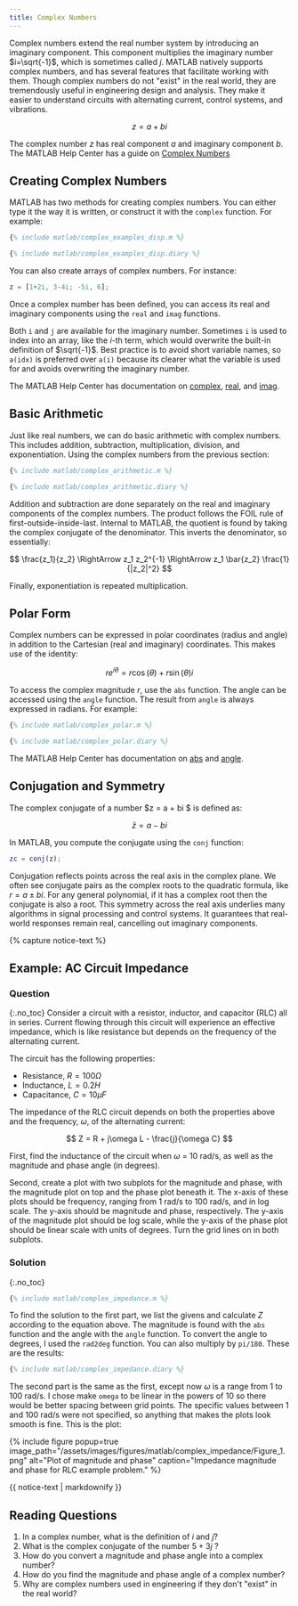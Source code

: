 ```yaml
---
title: Complex Numbers
---
```


Complex numbers extend the real number system by introducing an imaginary component.
This component multiplies the imaginary number $i=\sqrt{-1}$, which is sometimes called $j$.
MATLAB natively supports complex numbers, and has several features that facilitate working with them.
Though complex numbers do not "exist" in the real world, they are tremendously useful in engineering design and analysis. They make it easier to understand circuits with alternating current, control systems, and vibrations.

$$ z = a + b i $$

The complex number $z$ has real component $a$ and imaginary component $b$.
The MATLAB Help Center has a guide on [Complex Numbers](https://www.mathworks.com/help/matlab/complex-numbers.html)

## Creating Complex Numbers

MATLAB has two methods for creating complex numbers.
You can either type it the way it is written,
or construct it with the `complex` function.
For example:

```matlab
{% include matlab/complex_examples_disp.m %}
```
```matlab
{% include matlab/complex_examples_disp.diary %}
```

You can also create arrays of complex numbers.
For instance:

```matlab
z = [1+2i, 3-4i; -5i, 6];  
```

Once a complex number has been defined, you can access its
real and imaginary components using the `real` and `imag` functions.

Both `i` and `j` are available for the imaginary number.
Sometimes `i` is used to index into an array, like the $i$-th term,
which would overwrite the built-in definition of $\sqrt{-1}$.
Best practice is to avoid short variable names,
so `a(idx)` is preferred over `a(i)` because its clearer
what the variable is used for and avoids overwriting the imaginary number.

The MATLAB Help Center has documentation on 
[complex](https://www.mathworks.com/help/matlab/ref/complex.html), 
[real](https://www.mathworks.com/help/matlab/ref/real.html), and
[imag](https://www.mathworks.com/help/matlab/ref/imag.html).

## Basic Arithmetic

Just like real numbers, we can do basic arithmetic with complex numbers.
This includes addition, subtraction, multiplication, division, and exponentiation.
Using the complex numbers from the previous section:

```matlab
{% include matlab/complex_arithmetic.m %}
```
```matlab
{% include matlab/complex_arithmetic.diary %}
```

Addition and subtraction are done separately on the real and imaginary components of
the complex numbers.
The product follows the FOIL rule of first-outside-inside-last.
Internal to MATLAB, the quotient is found by taking the complex conjugate of the denominator.
This inverts the denominator, so essentially:

$$ \frac{z_1}{z_2} \RightArrow z_1 z_2^{-1} \RightArrow z_1 \bar{z_2} \frac{1}{|z_2|^2} $$

Finally, exponentiation is repeated multiplication.

## Polar Form

Complex numbers can be expressed in polar coordinates (radius and angle) in addition to
the Cartesian (real and imaginary) coordinates.
This makes use of the identity:

$$ r e^{i\theta} = r \cos(\theta) + r \sin(\theta) i $$

To access the complex magnitude $r$, use the `abs` function.
The angle can be accessed using the `angle` function.
The result from `angle` is always expressed in radians.
For example:

```matlab
{% include matlab/complex_polar.m %}
```
```matlab
{% include matlab/complex_polar.diary %}
```

The MATLAB Help Center has documentation on 
[abs](https://www.mathworks.com/help/matlab/ref/double.abs.html) and
[angle](https://www.mathworks.com/help/matlab/ref/angle.html).

## Conjugation and Symmetry

The complex conjugate of a number $z = a + bi $ is defined as:

$$ \bar{z} = a - bi $$

In MATLAB, you compute the conjugate using the `conj` function:

```matlab
zc = conj(z);
```

Conjugation reflects points across the real axis in the complex plane.
We often see conjugate pairs as the complex roots to the quadratic formula,
like $r = a \pm b i$.
For any general polynomial, if it has a complex root then the conjugate is also a root.
This symmetry across the real axis underlies many algorithms in signal processing and control systems.
It guarantees that real-world responses remain real, cancelling out imaginary components.

{% capture notice-text %}
## Example: AC Circuit Impedance
### Question
{:.no_toc}
Consider a circuit with a resistor, inductor, and capacitor (RLC) all in series.
Current flowing through this circuit will experience an effective impedance, which is like resistance but depends on the frequency of the alternating current.

The circuit has the following properties:

* Resistance, $R = 100 \Omega$
* Inductance, $L = 0.2 H$
* Capacitance, $C = 10 \mu F$

The impedance of the RLC circuit depends on both the properties above and the frequency, $\omega$, of the alternating current:

$$ Z = R + j\omega L - \frac{j}{\omega C} $$

First, find the inductance of the circuit when $\omega$ = 10 rad/s, as well as the magnitude and phase angle (in degrees).

Second, create a plot with two subplots for the magnitude and phase, with the magnitude plot on top and the phase plot beneath it.
The x-axis of these plots should be frequency, ranging from 1 rad/s to 100 rad/s, and in log scale.
The y-axis should be magnitude and phase, respectively.
The y-axis of the magnitude plot should be log scale, while the y-axis of the phase plot should be linear scale with units of degrees.
Turn the grid lines on in both subplots.

### Solution
{:.no_toc}

```matlab
{% include matlab/complex_impedance.m %}
```

To find the solution to the first part, we list the givens and calculate $Z$ according to the equation above.
The magnitude is found with the `abs` function and the angle with the `angle` function.
To convert the angle to degrees, I used the `rad2deg` function.
You can also multiply by `pi/180`.
These are the results:

```matlab
{% include matlab/complex_impedance.diary %}
```

The second part is the same as the first, except now $\omega$ is a range from 1 to 100 rad/s.
I chose make `omega` to be linear in the powers of 10 so there would be better spacing between grid points.
The specific values between 1 and 100 rad/s were not specified, so anything that makes the plots look smooth is fine.
This is the plot:

{% include figure popup=true image_path="/assets/images/figures/matlab/complex_impedance/Figure_1.png" alt="Plot of magnitude and phase" caption="Impedance magnitude and phase for RLC example problem." %}


<div class="notice--info">{{ notice-text | markdownify }}</div>


## Reading Questions

1. In a complex number, what is the definition of $i$ and $j$?
1. What is the complex conjugate of the number $5 + 3j$ ?
1. How do you convert a magnitude and phase angle into a complex number?
1. How do you find the magnitude and phase angle of a complex number?
1. Why are complex numbers used in engineering if they don't "exist" in the real world?
